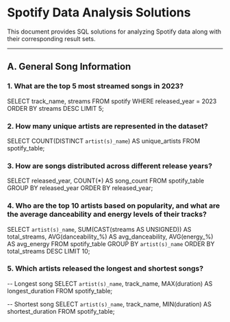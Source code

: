 # Spotify Data Analysis Solutions

This document provides SQL solutions for analyzing Spotify data along with their corresponding result sets.

---

## **A. General Song Information**

### 1. What are the top 5 most streamed songs in 2023?

SELECT track_name, streams
FROM spotify
WHERE released_year = 2023
ORDER BY streams DESC
LIMIT 5;

### 2. How many unique artists are represented in the dataset?


SELECT COUNT(DISTINCT `artist(s)_name`) AS unique_artists
FROM spotify_table;

### 3. How are songs distributed across different release years?

SELECT released_year, COUNT(*) AS song_count
FROM spotify_table
GROUP BY released_year
ORDER BY released_year;

### 4. Who are the top 10 artists based on popularity, and what are the average danceability and energy levels of their tracks?


SELECT `artist(s)_name`, 
       SUM(CAST(streams AS UNSIGNED)) AS total_streams, 
       AVG(danceability_%) AS avg_danceability, 
       AVG(energy_%) AS avg_energy
FROM spotify_table
GROUP BY `artist(s)_name`
ORDER BY total_streams DESC
LIMIT 10;

### 5. Which artists released the longest and shortest songs?


-- Longest song
SELECT `artist(s)_name`, track_name, MAX(duration) AS longest_duration
FROM spotify_table;

-- Shortest song
SELECT `artist(s)_name`, track_name, MIN(duration) AS shortest_duration
FROM spotify_table;
